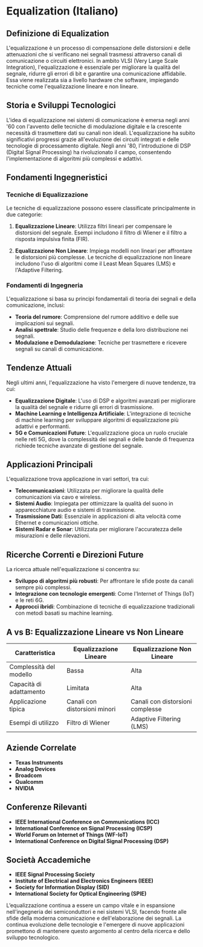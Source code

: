 # Equalization (Italiano)

## Definizione di Equalization

L'equalizzazione è un processo di compensazione delle distorsioni e delle attenuazioni che si verificano nei segnali trasmessi attraverso canali di comunicazione o circuiti elettronici. In ambito VLSI (Very Large Scale Integration), l'equalizzazione è essenziale per migliorare la qualità del segnale, ridurre gli errori di bit e garantire una comunicazione affidabile. Essa viene realizzata sia a livello hardware che software, impiegando tecniche come l'equalizzazione lineare e non lineare.

## Storia e Sviluppi Tecnologici

L'idea di equalizzazione nei sistemi di comunicazione è emersa negli anni '60 con l'avvento delle tecniche di modulazione digitale e la crescente necessità di trasmettere dati su canali non ideali. L'equalizzazione ha subito significativi progressi grazie all'evoluzione dei circuiti integrati e delle tecnologie di processamento digitale. Negli anni '80, l'introduzione di DSP (Digital Signal Processing) ha rivoluzionato il campo, consentendo l'implementazione di algoritmi più complessi e adattivi.

## Fondamenti Ingegneristici

### Tecniche di Equalizzazione

Le tecniche di equalizzazione possono essere classificate principalmente in due categorie:

1. **Equalizzazione Lineare**: Utilizza filtri lineari per compensare le distorsioni del segnale. Esempi includono il filtro di Wiener e il filtro a risposta impulsiva finita (FIR).
   
2. **Equalizzazione Non Lineare**: Impiega modelli non lineari per affrontare le distorsioni più complesse. Le tecniche di equalizzazione non lineare includono l'uso di algoritmi come il Least Mean Squares (LMS) e l'Adaptive Filtering.

### Fondamenti di Ingegneria

L'equalizzazione si basa su principi fondamentali di teoria dei segnali e della comunicazione, inclusi:

- **Teoria del rumore**: Comprensione del rumore additivo e delle sue implicazioni sui segnali.
- **Analisi spettrale**: Studio delle frequenze e della loro distribuzione nei segnali.
- **Modulazione e Demodulazione**: Tecniche per trasmettere e ricevere segnali su canali di comunicazione.

## Tendenze Attuali

Negli ultimi anni, l'equalizzazione ha visto l'emergere di nuove tendenze, tra cui:

- **Equalizzazione Digitale**: L'uso di DSP e algoritmi avanzati per migliorare la qualità del segnale e ridurre gli errori di trasmissione.
- **Machine Learning e Intelligenza Artificiale**: L'integrazione di tecniche di machine learning per sviluppare algoritmi di equalizzazione più adattivi e performanti.
- **5G e Comunicazioni Future**: L'equalizzazione gioca un ruolo cruciale nelle reti 5G, dove la complessità dei segnali e delle bande di frequenza richiede tecniche avanzate di gestione del segnale.

## Applicazioni Principali

L'equalizzazione trova applicazione in vari settori, tra cui:

- **Telecomunicazioni**: Utilizzata per migliorare la qualità delle comunicazioni via cavo e wireless.
- **Sistemi Audio**: Impiegata per ottimizzare la qualità del suono in apparecchiature audio e sistemi di trasmissione.
- **Trasmissione Dati**: Essenziale in applicazioni di alta velocità come Ethernet e comunicazioni ottiche.
- **Sistemi Radar e Sonar**: Utilizzata per migliorare l'accuratezza delle misurazioni e delle rilevazioni.

## Ricerche Correnti e Direzioni Future

La ricerca attuale nell'equalizzazione si concentra su:

- **Sviluppo di algoritmi più robusti**: Per affrontare le sfide poste da canali sempre più complessi.
- **Integrazione con tecnologie emergenti**: Come l'Internet of Things (IoT) e le reti 6G.
- **Approcci ibridi**: Combinazione di tecniche di equalizzazione tradizionali con metodi basati su machine learning.

## A vs B: Equalizzazione Lineare vs Non Lineare

| Caratteristica                    | Equalizzazione Lineare               | Equalizzazione Non Lineare          |
|------------------------------------|--------------------------------------|-------------------------------------|
| Complessità del modello            | Bassa                                | Alta                                |
| Capacità di adattamento            | Limitata                             | Alta                                |
| Applicazione tipica                | Canali con distorsioni minori       | Canali con distorsioni complesse    |
| Esempi di utilizzo                 | Filtro di Wiener                     | Adaptive Filtering (LMS)            |

## Aziende Correlate

- **Texas Instruments**
- **Analog Devices**
- **Broadcom**
- **Qualcomm**
- **NVIDIA**

## Conferenze Rilevanti

- **IEEE International Conference on Communications (ICC)**
- **International Conference on Signal Processing (ICSP)**
- **World Forum on Internet of Things (WF-IoT)**
- **International Conference on Digital Signal Processing (DSP)**

## Società Accademiche

- **IEEE Signal Processing Society**
- **Institute of Electrical and Electronics Engineers (IEEE)**
- **Society for Information Display (SID)**
- **International Society for Optical Engineering (SPIE)**

L’equalizzazione continua a essere un campo vitale e in espansione nell'ingegneria dei semiconduttori e nei sistemi VLSI, facendo fronte alle sfide della moderna comunicazione e dell'elaborazione dei segnali. La continua evoluzione delle tecnologie e l'emergere di nuove applicazioni promettono di mantenere questo argomento al centro della ricerca e dello sviluppo tecnologico.